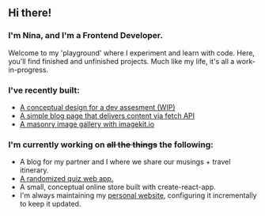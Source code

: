 ## Hi there!
### I'm Nina, and I'm a Frontend Developer.
Welcome to my 'playground' where I experiment and learn with code. Here, you'll find finished and unfinished projects. Much like my life, it's all a work-in-progress.

### I've recently built:
+ [A conceptual design for a dev assesment (WIP)](https://github.com/ninypops/deskspace-strafe)
+ [A simple blog page that delivers content via fetch API](https://github.com/ninypops/simple-blog)
+ [A masonry image gallery with imagekit.io](https://github.com/ninypops/image-gallery)

### I'm currently working on ~~all the things~~ the following:
+ A blog for my partner and I where we share our musings + travel itinerary.
+ [A randomized quiz web app.](https://github.com/ninypops/quiz-randomizer)
+ A small, conceptual online store built with create-react-app.
+ I'm always maintaining my [personal website](https://ninypops), configuring it incrementally to keep it updated.
<!--
**ninypops/ninypops** is a ✨ _special_ ✨ repository because its `README.md` (this file) appears on your GitHub profile.

Here are some ideas to get you started:

- 🔭 I’m currently working on ...
- 🌱 I’m currently learning ...
- 👯 I’m looking to collaborate on ...
- 🤔 I’m looking for help with ...
- 💬 Ask me about ...
- 📫 How to reach me: ...
- 😄 Pronouns: ...
- ⚡ Fun fact: ...
-->
